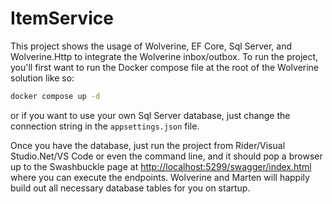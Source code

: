# ItemService

This project shows the usage of Wolverine, EF Core, Sql Server, and Wolverine.Http to integrate the Wolverine
inbox/outbox. To run the project,
you'll first want to run the Docker compose file at the root of the Wolverine solution like so:

```bash
docker compose up -d
```

or if you want to use your own Sql Server database, just change the connection string in the `appsettings.json` file.

Once you have the database, just run the project from Rider/Visual Studio.Net/VS Code or even the command line, and it
should pop a browser up
to the Swashbuckle page at [http://localhost:5299/swagger/index.html](http://localhost:5299/swagger/index.html) where
you can execute the endpoints. Wolverine and Marten will happily build out all necessary database tables for you on
startup.
